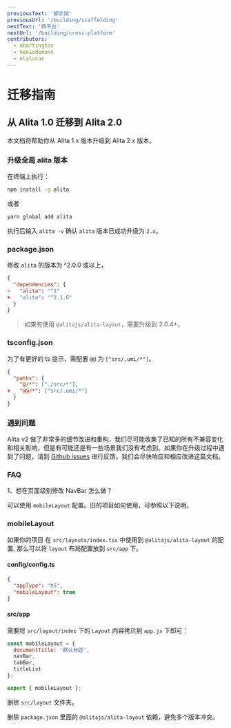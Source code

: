 ```yaml
---
previousText: '脚手架'
previousUrl: '/building/scaffolding'
nextText: '跨平台'
nextUrl: '/building/cross-platform'
contributors:
  - mhartington
  - kensodemann
  - elylucas
---
```


# 迁移指南

## 从 Alita 1.0 迁移到 Alita 2.0

本文档将帮助你从 Alita 1.x 版本升级到 Alita 2.x 版本。

### 升级全局 alita 版本

在终端上执行：

```bash
npm install -g alita
```

或者

```bash
yarn global add alita
```

执行后输入 `alita -v` 确认 `alita` 版本已成功升级为 `2.x`。

### package.json

修改 `alita` 的版本为 ^2.0.0 或以上，

```json
{
  "dependencies": {
-   "alita": "^1"
+   "alita": "^2.1.6"
  }
}
```

> 如果有使用 `@alitajs/alita-layout`，需要升级到 2.0.4+。

### tsconfig.json

为了有更好的 ts 提示，需配置 `@@` 为 `["src/.umi/*"]`。

```json
{
  "paths": {
    "@/*": ["./src/*"],
+   "@@/*": ["src/.umi/*"]
  }
}
```

### 遇到问题

Alita v2 做了非常多的细节改进和重构，我们尽可能收集了已知的所有不兼容变化和相关影响，但是有可能还是有一些场景我们没有考虑到。如果你在升级过程中遇到了问题，请到 [Github issues](https://github.com/alitajs/alita/issues) 进行反馈。我们会尽快响应和相应改进这篇文档。

### FAQ

1、想在页面级别修改 NavBar 怎么做？

可以使用 `mobileLayout` 配置。旧的项目如何使用，可参照以下说明。
### mobileLayout

如果你的项目 在 `src/layouts/index.tsx` 中使用到 `@alitajs/alita-layout` 的配置, 那么可以将 `layout` 布局配置放到 `src/app` 下。

#### config/config.ts

```json
{
  "appType": "h5",
  "mobileLayout": true
}
```

#### src/app

需要将 `src/layout/index` 下的 `Layout` 内容拷贝到 `app.js` 下即可：

```js
const mobileLayout = {
  documentTitle: '默认标题',
  navBar,
  tabBar,
  titleList
};

export { mobileLayout };
```

删除 `src/layout` 文件夹。

删除 `package.json` 里面的 `@alitajs/alita-layout` 依赖，避免多个版本冲突。
